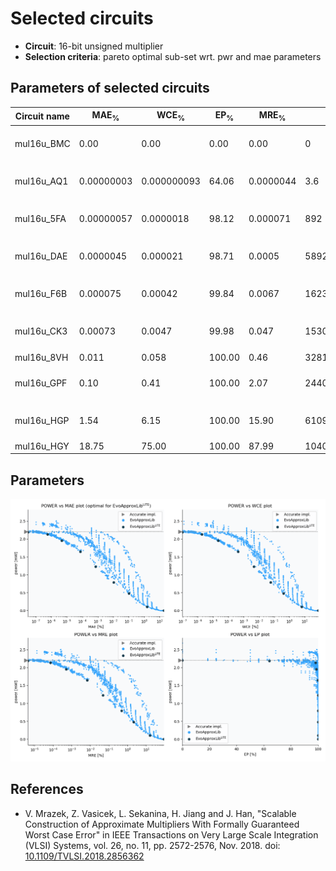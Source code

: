 
Selected circuits
===================
 - **Circuit**: 16-bit unsigned multiplier
 - **Selection criteria**: pareto optimal sub-set wrt. pwr and mae parameters

Parameters of selected circuits
----------------------------

| Circuit name | MAE<sub>%</sub> | WCE<sub>%</sub> | EP<sub>%</sub> | MRE<sub>%</sub> | MSE | Download |
| --- |  --- | --- | --- | --- | --- | --- | 
| mul16u_BMC | 0.00 | 0.00 | 0.00 | 0.00 | 0 |  [[Verilog](mul16u_BMC.v)] [[Verilog<sub>PDK45</sub>](mul16u_BMC_pdk45.v)] [[C](mul16u_BMC.c)] |
| mul16u_AQ1 | 0.00000003 | 0.000000093 | 64.06 | 0.0000044 | 3.6 |  [[Verilog](mul16u_AQ1.v)] [[Verilog<sub>PDK45</sub>](mul16u_AQ1_pdk45.v)] [[C](mul16u_AQ1.c)] |
| mul16u_5FA | 0.00000057 | 0.0000018 | 98.12 | 0.000071 | 892 |  [[Verilog](mul16u_5FA.v)] [[Verilog<sub>PDK45</sub>](mul16u_5FA_pdk45.v)] [[C](mul16u_5FA.c)] |
| mul16u_DAE | 0.0000045 | 0.000021 | 98.71 | 0.0005 | 58920 |  [[Verilog](mul16u_DAE.v)] [[Verilog<sub>PDK45</sub>](mul16u_DAE_pdk45.v)] [[C](mul16u_DAE.c)] |
| mul16u_F6B | 0.000075 | 0.00042 | 99.84 | 0.0067 | 16238.254e3 |  [[Verilog](mul16u_F6B.v)] [[Verilog<sub>PDK45</sub>](mul16u_F6B_pdk45.v)] [[C](mul16u_F6B.c)] |
| mul16u_CK3 | 0.00073 | 0.0047 | 99.98 | 0.047 | 15307.282e5 |  [[Verilog](mul16u_CK3.v)] [[Verilog<sub>PDK45</sub>](mul16u_CK3_pdk45.v)] [[C](mul16u_CK3.c)] |
| mul16u_8VH | 0.011 | 0.058 | 100.00 | 0.46 | 32818.049e7 |  [[Verilog](mul16u_8VH.v)]  [[C](mul16u_8VH.c)] |
| mul16u_GPF | 0.10 | 0.41 | 100.00 | 2.07 | 24400.46e9 |  [[Verilog](mul16u_GPF.v)] [[Verilog<sub>PDK45</sub>](mul16u_GPF_pdk45.v)] [[C](mul16u_GPF.c)] |
| mul16u_HGP | 1.54 | 6.15 | 100.00 | 15.90 | 61094.229e11 |  [[Verilog](mul16u_HGP.v)] [[Verilog<sub>PDK45</sub>](mul16u_HGP_pdk45.v)] [[C](mul16u_HGP.c)] |
| mul16u_HGY | 18.75 | 75.00 | 100.00 | 87.99 | 10407.645e14 |  [[Verilog](mul16u_HGY.v)]  [[C](mul16u_HGY.c)] |
    
Parameters
--------------
![Parameters figure](fig.png)

References
--------------
   - V. Mrazek, Z. Vasicek, L. Sekanina, H. Jiang and J. Han, "Scalable Construction of Approximate Multipliers With Formally Guaranteed Worst Case Error" in IEEE Transactions on Very Large Scale Integration (VLSI) Systems, vol. 26, no. 11, pp. 2572-2576, Nov. 2018. doi: [10.1109/TVLSI.2018.2856362](https://dx.doi.org/10.1109/TVLSI.2018.2856362)

             